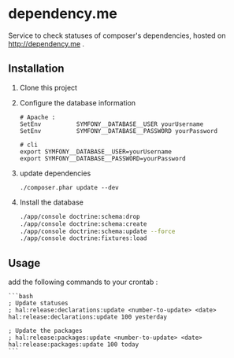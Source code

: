 # dependency.me

Service to check statuses of composer's dependencies, hosted on http://dependency.me .

## Installation

1.  Clone this project

2. Configure the database information

    ```
    # Apache :
    SetEnv          SYMFONY__DATABASE__USER yourUsername
    SetEnv          SYMFONY__DATABASE__PASSWORD yourPassword
    ```

    ```
    # cli
    export SYMFONY__DATABASE__USER=yourUsername
    export SYMFONY__DATABASE__PASSWORD=yourPassword
    ```

3.  update dependencies

    ```
    ./composer.phar update --dev
    ```

4.  Install the database

    ```bash
    ./app/console doctrine:schema:drop
    ./app/console doctrine:schema:create
    ./app/console doctrine:schema:update --force
    ./app/console doctrine:fixtures:load
    ```
## Usage

add the following commands to your crontab :

    ```bash
    ; Update statuses
    ; hal:release:declarations:update <number-to-update> <date>
    hal:release:declarations:update 100 yesterday

    ; Update the packages
    ; hal:release:packages:update <number-to-update> <date>
    hal:release:packages:update 100 today
    ```

